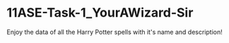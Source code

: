 # 11ASE-Task-1_YourAWizard-Sir
Enjoy the data of all the Harry Potter spells with it's name and description! 
